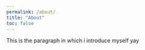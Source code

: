 ```yaml
---
permalink: /about/
title: "About"
toc: false
---
```


This is the paragraph in which i introduce myself yay